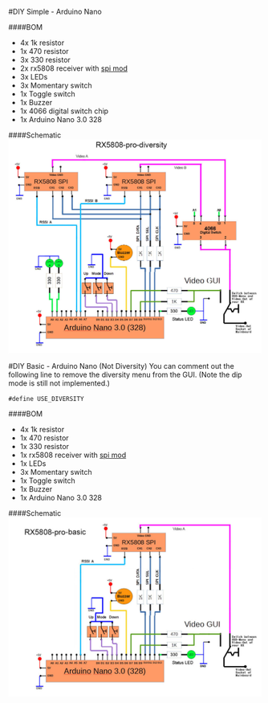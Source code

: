 #DIY Simple - Arduino Nano

####BOM
- 4x 1k resistor
- 1x 470 resistor
- 3x 330 resistor
- 2x rx5808 receiver with [spi mod](rx5808-spi-mod.md)
- 3x LEDs
- 3x Momentary switch
- 1x Toggle switch
- 1x Buzzer
- 1x 4066 digital switch chip
- 1x Arduino Nano 3.0 328

####Schematic
![alt text](img/rx5808-pro-diversity-schematic-simple.jpg)


#DIY Basic - Arduino Nano (Not Diversity)
You can comment out the following line to remove the diversity menu from the GUI. (Note the dip mode is still not implemented.)
```
#define USE_DIVERSITY
```

####BOM
- 4x 1k resistor
- 1x 470 resistor
- 1x 330 resistor
- 1x rx5808 receiver with [spi mod](rx5808-spi-mod.md)
- 1x LEDs
- 3x Momentary switch
- 1x Toggle switch
- 1x Buzzer
- 1x Arduino Nano 3.0 328

####Schematic
![alt text](img/rx5808-pro-original-schematic.jpg)
